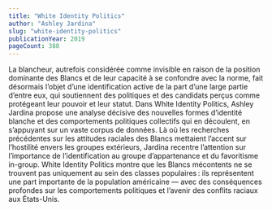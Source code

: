 ```yaml
---
title: "White Identity Politics"
author: "Ashley Jardina"
slug: "white-identity-politics"
publicationYear: 2019
pageCount: 388
---
```


La blancheur, autrefois considérée comme invisible en raison de la position dominante des Blancs et de leur capacité à se confondre avec la norme, fait désormais l’objet d’une identification active de la part d’une large partie d’entre eux, qui soutiennent des politiques et des candidats perçus comme protégeant leur pouvoir et leur statut.
Dans White Identity Politics, Ashley Jardina propose une analyse décisive des nouvelles formes d’identité blanche et des comportements politiques collectifs qui en découlent, en s’appuyant sur un vaste corpus de données. Là où les recherches précédentes sur les attitudes raciales des Blancs mettaient l’accent sur l’hostilité envers les groupes extérieurs, Jardina recentre l’attention sur l’importance de l’identification au groupe d’appartenance et du favoritisme in-group.
White Identity Politics montre que les Blancs mécontents ne se trouvent pas uniquement au sein des classes populaires : ils représentent une part importante de la population américaine — avec des conséquences profondes sur les comportements politiques et l’avenir des conflits raciaux aux États-Unis.